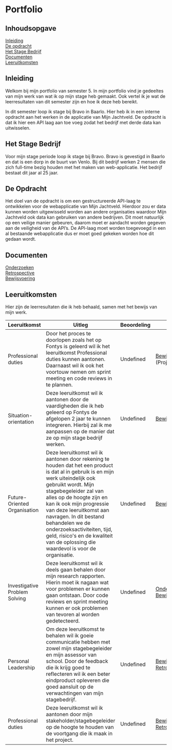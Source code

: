 # Portfolio

## Inhoudsopgave
[Inleiding](https://github.com/Stage-Bravo/Portfolio/blob/main/README.md#inleiding)<br>
[De opdracht](https://github.com/Stage-Bravo/Portfolio/blob/main/README.md#de-opdracht)<br>
[Het Stage Bedrijf](https://github.com/Stage-Bravo/Portfolio/blob/main/README.md#het-stage-bedrijf)<br>
[Documenten](https://github.com/Stage-Bravo/Portfolio/blob/main/README.md#documenten)<br>
[Leeruitkomsten](https://github.com/Stage-Bravo/Portfolio/blob/main/README.md#leeruitkomsten)

## Inleiding 
Welkom bij mijn portfolio van semester 5. In mijn portfolio vind je gedeeltes van mijn werk van wat ik op mijn stage heb gemaakt. Ook vertel ik je wat de leerresultaten van dit semester zijn en hoe ik deze heb bereikt.

In dit semester loop ik stage bij Bravo in Baarlo. Hier heb ik in een interne opdracht aan het werken in de applicatie van Mijn Jachtveld. De opdracht is dat ik hier een API laag aan toe voeg zodat het bedrijf met derde data kan uitwisselen. 

## Het Stage Bedrijf
Voor mijn stage periode loop ik stage bij Bravo. Bravo is gevestigd in Baarlo en dat is een dorp in de buurt van Venlo. Bij dit bedrijf werken 2 mensen die zich full-time bezig houden met het maken van web-applicatie. Het bedrijf bestaat dit jaar al 25 jaar. <br>

## De Opdracht
Het doel van de opdracht is om een gestructureerde API-laag te ontwikkelen voor de webapplicatie van Mijn Jachtveld. Hierdoor zou er data kunnen worden uitgewisseld worden aan andere organisaties waardoor Mijn Jachtveld ook data kan gebruiken van andere bedrijven. Dit moet natuurlijk op een veilige manier gebeuren, daarom moet er aandacht worden gegeven aan de veiligheid van de API’s. De API-laag moet worden toegevoegd in een al bestaande webapplicatie dus er moet goed gekeken worden hoe dit gedaan wordt. 

## Documenten 
[Onderzoeken](https://github.com/Stage-Bravo/Portfolio/tree/main/Onderzoek)<br>
[Retrospective](https://github.com/Stage-Bravo/Portfolio/blob/main/Retrospective.md) <br>
[Bewijsvoering](https://github.com/Stage-Bravo/Portfolio/blob/main/Bewijsvoering) 

## Leeruitkomsten
Hier zijn de leerresultaten die ik heb behaald, samen met het bewijs van mijn werk.

Leeruitkomst | Uitleg | Beoordeling | Bewijs 
--- | --- | --- | --- 
Professional duties | Door het proces te doorlopen zoals het op Fontys is geleerd wil ik het leeruitkomst Professional duties kunnen aantonen. Daarnaast wil ik ook het voortouw nemen om sprint meeting en code reviews in te plannen. | Undefined | [Bewijsvoering](https://github.com/Stage-Bravo/Portfolio/tree/main/Bewijsvoering)<br> (Project) <br>
Situation-orientation | Deze leeruitkomst wil ik aantonen door de vaardigheden die ik heb geleerd op Fontys de afgelopen 2 jaar te kunnen integreren. Hierbij zal ik me aanpassen op de manier dat ze op mijn stage bedrijf werken. | Undefined | [Bewijsvoering](https://github.com/Stage-Bravo/Portfolio/tree/main/Bewijsvoering) <br>
Future-Oriented Organisation | Deze leeruitkomst wil ik aantonen door rekening te houden dat het een product is dat al in gebruik is en mijn werk uiteindelijk ook gebruikt wordt. Mijn stagebegeleider zal van alles op de hoogte zijn en kan ik ook mijn progressie van deze leeruitkomst aan navragen. In dit bestand behandelen we de onderzoeksactiviteiten, tijd, geld, risico's en de kwaliteit van de oplossing die waardevol is voor de organisatie.   | Undefined | [Bewijsvoering](https://github.com/Stage-Bravo/Portfolio/tree/main/Bewijsvoering) <br>
Investigative Problem Solving | Deze leeruitkomst wil ik deels gaan behalen door mijn research rapporten. Hierin moet ik nagaan wat voor problemen er kunnen gaan ontstaan. Door code reviews en sprint meeting kunnen er ook problemen van tevoren al worden gedetecteerd.  | Undefined | [Onderzoeksrapport](https://github.com/Stage-Bravo/Portfolio/blob/main/Onderzoek/Onderzoeksrapport.pdf)<br> [Bewijsvoering](https://github.com/Stage-Bravo/Portfolio/tree/main/Bewijsvoering) <br>
Personal Leadership | Om deze leeruitkomst te behalen wil ik goeie communicatie hebben met zowel mijn stagebegeleider en mijn assessor van school. Door de feedback die ik krijg goed te reflecteren wil ik een beter eindproduct opleveren die goed aansluit op de verwachtingen van mijn stagebedrijf.  | Undefined | [Bewijsvoering](https://github.com/Stage-Bravo/Portfolio/tree/main/Bewijsvoering) <br> [Retrospective](https://github.com/Stage-Bravo/Portfolio/blob/main/Retrospective.md) <br>
Professional duties | Deze leeruitkomst wil ik aantonen door mijn stakeholder/stagebegeleider op de hoogte te houden van de voortgang die ik maak in het project. | Undefined |[Bewijsvoering](https://github.com/Stage-Bravo/Portfolio/tree/main/Bewijsvoering) <br> [Retrospective](https://github.com/Stage-Bravo/Portfolio/blob/main/Retrospective.md) <br>
